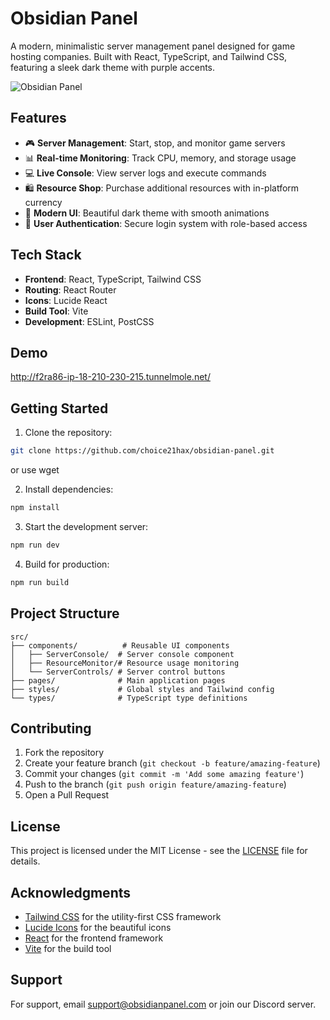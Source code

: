 # Obsidian Panel

A modern, minimalistic server management panel designed for game hosting companies. Built with React, TypeScript, and Tailwind CSS, featuring a sleek dark theme with purple accents.

![Obsidian Panel](https://images.unsplash.com/photo-1607799279861-4dd421887fb3?auto=format&fit=crop&q=80&w=1200&h=400)

## Features

- 🎮 **Server Management**: Start, stop, and monitor game servers
- 📊 **Real-time Monitoring**: Track CPU, memory, and storage usage
- 💻 **Live Console**: View server logs and execute commands
- 🛍️ **Resource Shop**: Purchase additional resources with in-platform currency
- 🎨 **Modern UI**: Beautiful dark theme with smooth animations
- 🔐 **User Authentication**: Secure login system with role-based access

## Tech Stack

- **Frontend**: React, TypeScript, Tailwind CSS
- **Routing**: React Router
- **Icons**: Lucide React
- **Build Tool**: Vite
- **Development**: ESLint, PostCSS

## Demo

http://f2ra86-ip-18-210-230-215.tunnelmole.net/

## Getting Started

1. Clone the repository:
```bash
git clone https://github.com/choice21hax/obsidian-panel.git
```

or use wget


2. Install dependencies:
```bash
npm install
```

3. Start the development server:
```bash
npm run dev
```

4. Build for production:
```bash
npm run build
```

## Project Structure

```
src/
├── components/          # Reusable UI components
│   ├── ServerConsole/  # Server console component
│   ├── ResourceMonitor/# Resource usage monitoring
│   └── ServerControls/ # Server control buttons
├── pages/              # Main application pages
├── styles/             # Global styles and Tailwind config
└── types/              # TypeScript type definitions
```

## Contributing

1. Fork the repository
2. Create your feature branch (`git checkout -b feature/amazing-feature`)
3. Commit your changes (`git commit -m 'Add some amazing feature'`)
4. Push to the branch (`git push origin feature/amazing-feature`)
5. Open a Pull Request

## License

This project is licensed under the MIT License - see the [LICENSE](LICENSE) file for details.

## Acknowledgments

- [Tailwind CSS](https://tailwindcss.com) for the utility-first CSS framework
- [Lucide Icons](https://lucide.dev) for the beautiful icons
- [React](https://reactjs.org) for the frontend framework
- [Vite](https://vitejs.dev) for the build tool

## Support

For support, email support@obsidianpanel.com or join our Discord server.

